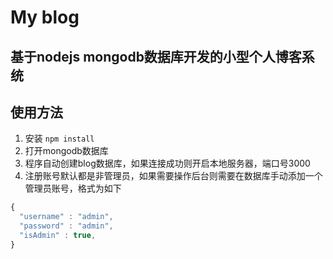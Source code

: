 # My blog
## 基于nodejs mongodb数据库开发的小型个人博客系统
## 使用方法
1. 安装 `npm install`
2. 打开mongodb数据库
3. 程序自动创建blog数据库，如果连接成功则开启本地服务器，端口号3000
4. 注册账号默认都是非管理员，如果需要操作后台则需要在数据库手动添加一个管理员账号，格式为如下
```javascript
{
  "username" : "admin",
  "password" : "admin",
  "isAdmin" : true,
}

